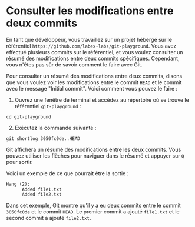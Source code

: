 # Consulter les modifications entre deux commits

En tant que développeur, vous travaillez sur un projet hébergé sur le référentiel `https://github.com/labex-labs/git-playground`. Vous avez effectué plusieurs commits sur le référentiel, et vous voulez consulter un résumé des modifications entre deux commits spécifiques. Cependant, vous n'êtes pas sûr de savoir comment le faire avec Git.

Pour consulter un résumé des modifications entre deux commits, disons que vous voulez voir les modifications entre le commit `HEAD` et le commit avec le message "Initial commit". Voici comment vous pouvez le faire :

1. Ouvrez une fenêtre de terminal et accédez au répertoire où se trouve le référentiel `git-playground` :

```
cd git-playground
```

2. Exécutez la commande suivante :

```
git shortlog 3050fc0de..HEAD
```

Git affichera un résumé des modifications entre les deux commits. Vous pouvez utiliser les flèches pour naviguer dans le résumé et appuyer sur `Q` pour sortir.

Voici un exemple de ce que pourrait être la sortie :

```shell
Hang (2):
      Added file1.txt
      Added file2.txt
```

Dans cet exemple, Git montre qu'il y a eu deux commits entre le commit `3050fc0de` et le commit `HEAD`. Le premier commit a ajouté `file1.txt` et le second commit a ajouté `file2.txt`.
